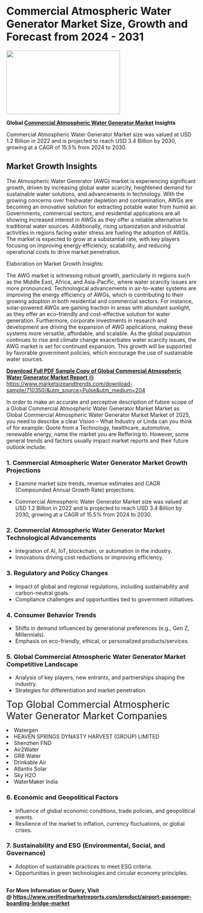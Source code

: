 <H1>Commercial Atmospheric Water Generator Market Size, Growth and Forecast from 2024 - 2031</H1><img class="aligncenter size-medium wp-image-584254" src="https://thirdeyenews.in/wp-content/uploads/2024/09/Global-Market-Research-300x168.jpeg" alt="" width="300" height="168" /><p><strong>Global&nbsp;<a href="https://www.marketsizeandtrends.com/download-sample/710350/&amp;utm_source=Pulse&amp;utm_medium=204">Commercial Atmospheric Water Generator Market</a> Insights</strong></p><p>Commercial Atmospheric Water Generator Market size was valued at USD 1.2 Billion in 2022 and is projected to reach USD 3.4 Billion by 2030, growing at a CAGR of 15.5% from 2024 to 2030.</p><p><h2>Market Growth Insights</h2> <p>The Atmospheric Water Generator (AWG) market is experiencing significant growth, driven by increasing global water scarcity, heightened demand for sustainable water solutions, and advancements in technology. With the growing concerns over freshwater depletion and contamination, AWGs are becoming an innovative solution for extracting potable water from humid air. Governments, commercial sectors, and residential applications are all showing increased interest in AWGs as they offer a reliable alternative to traditional water sources. Additionally, rising urbanization and industrial activities in regions facing water stress are fueling the adoption of AWGs. The market is expected to grow at a substantial rate, with key players focusing on improving energy efficiency, scalability, and reducing operational costs to drive market penetration. <a href="#sample"></a></p> <p>Elaboration on Market Growth Insights:</p> <p>The AWG market is witnessing robust growth, particularly in regions such as the Middle East, Africa, and Asia-Pacific, where water scarcity issues are more pronounced. Technological advancements in air-to-water systems are improving the energy efficiency of AWGs, which is contributing to their growing adoption in both residential and commercial sectors. For instance, solar-powered AWGs are gaining traction in areas with abundant sunlight, as they offer an eco-friendly and cost-effective solution for water generation. Furthermore, corporate investments in research and development are driving the expansion of AWG applications, making these systems more versatile, affordable, and scalable. As the global population continues to rise and climate change exacerbates water scarcity issues, the AWG market is set for continued expansion. This growth will be supported by favorable government policies, which encourage the use of sustainable water sources. <p><a href="#more"></p><p><span class=""><strong>Download Full PDF Sample Copy of Global Commercial Atmospheric Water Generator Market Report</strong> @ <a href="https://www.marketsizeandtrends.com/download-sample/710350/&amp;utm_source=Pulse&amp;utm_medium=204" target="_blank">https://www.marketsizeandtrends.com/download-sample/710350/&amp;utm_source=Pulse&amp;utm_medium=204</a></span></p><p>In order to make an accurate and perceptive description of future scope of a Global&nbsp;Commercial Atmospheric Water Generator Market Market as Global&nbsp;Commercial Atmospheric Water Generator Market Market of 2025, you need to describe a clear Vision &ndash; What Industry or Linda can you think of for example: Quote from a Technology, healthcare, automotive, renewable energy, name the market you are Reffering to. However, some general trends and factors usually impact market reports and their future outlook include:</p><h3>1.&nbsp;<strong>Commercial Atmospheric Water Generator Market Growth Projections</strong></h3><ul><li>Examine market size trends, revenue estimates and CAGR (Compounded Annual Growth Rate) projections.</li><li><p>Commercial Atmospheric Water Generator Market size was valued at USD 1.2 Billion in 2022 and is projected to reach USD 3.4 Billion by 2030, growing at a CAGR of 15.5% from 2024 to 2030.</p></li></ul><h3>2.&nbsp;<strong>Commercial Atmospheric Water Generator Market Technological Advancements</strong></h3><ul><li>Integration of AI, IoT, blockchain, or automation in the industry.</li><li>Innovations driving cost reductions or improving efficiency.</li></ul><h3>3.&nbsp;<strong>Regulatory and Policy Changes</strong></h3><ul><li>Impact of global and regional regulations, including sustainability and carbon-neutral goals.</li><li>Compliance challenges and opportunities tied to government initiatives.</li></ul><h3>4.&nbsp;<strong>Consumer Behavior Trends</strong></h3><ul><li>Shifts in demand influenced by generational preferences (e.g., Gen Z, Millennials).</li><li>Emphasis on eco-friendly, ethical, or personalized products/services.</li></ul><h3>5.&nbsp;<strong>Global Commercial Atmospheric Water Generator Market Competitive Landscape</strong></h3><ul><li>Analysis of key players, new entrants, and partnerships shaping the industry.</li><li>Strategies for differentiation and market penetration.</li></ul><p data-pm-slice="1 1 []"><span style="color: inherit; font-family: inherit; font-size: 25px;">Top Global Commercial Atmospheric Water Generator Market Companies</span></p><div class="" data-test-id=""><p><li>Watergen</li><li> HEAVEN SPRINGS DYNASTY HARVEST (GROUP) LIMITED</li><li> Shenzhen FND</li><li> Air2Water</li><li> GR8 Water</li><li> Drinkable Air</li><li> Atlantis Solar</li><li> Sky H2O</li><li> WaterMaker India</li></p></div><h3>6.&nbsp;<strong>Economic and Geopolitical Factors</strong></h3><ul><li>Influence of global economic conditions, trade policies, and geopolitical events.</li><li>Resilience of the market to inflation, currency fluctuations, or global crises.</li></ul><h3>7.&nbsp;<strong>Sustainability and ESG (Environmental, Social, and Governance)</strong></h3><ul><li>Adoption of sustainable practices to meet ESG criteria.</li><li>Opportunities in green technologies and circular economy principles.</li></ul><h2><strong style="font-size: 14px;">For More Information or Query, Visit @&nbsp;</strong><a style="background-color: #ffffff; font-size: 14px;" href="https://www.marketsizeandtrends.com/report/commercial-atmospheric-water-generator-market/" target="_blank">https://www.verifiedmarketreports.com/product/airport-passenger-boarding-bridge-market</a></h2>
